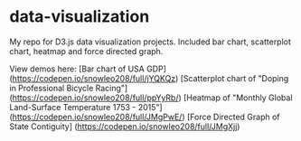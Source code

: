 # data-visualization
My repo for D3.js data visualization projects. Included bar chart, scatterplot chart, heatmap and force directed graph. 

View demos here: 
[Bar chart of USA GDP] (https://codepen.io/snowleo208/full/jYQKQz)
[Scatterplot chart of "Doping in Professional Bicycle Racing"] (https://codepen.io/snowleo208/full/ppYyRb/)
[Heatmap of "Monthly Global Land-Surface Temperature 1753 - 2015"] (https://codepen.io/snowleo208/full/JMgPwE/)
[Force Directed Graph of State Contiguity] (https://codepen.io/snowleo208/full/JMgXjj)
